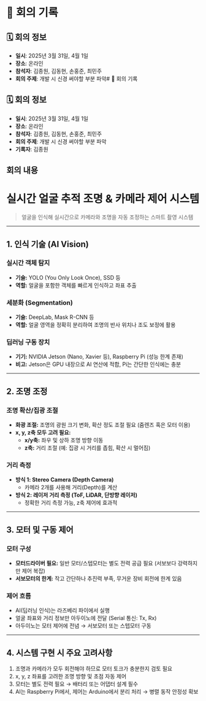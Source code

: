 # 📌 회의 기록

## 🗓 회의 정보

- **일시**: 2025년 3월 31일, 4월 1일 
- **장소**: 온라인  
- **참석자**: 김종원, 김동현, 손홍준, 최민주  
- **회의 주제**: 개발 시 신경 써야할 부분 파악# 📌 회의 기록

## 🗓 회의 정보

- **일시**: 2025년 3월 31일, 4월 1일 
- **장소**: 온라인  
- **참석자**: 김종원, 김동현, 손홍준, 최민주  
- **회의 주제**: 개발 시 신경 써야할 부분 파악
- **기록자**: 김종원


## 회의 내용

# 실시간 얼굴 추적 조명 & 카메라 제어 시스템

> 얼굴을 인식해 실시간으로 카메라와 조명을 자동 조정하는 스마트 촬영 시스템

---

## 1. 인식 기술 (AI Vision)

### 실시간 객체 탐지
- **기술:** YOLO (You Only Look Once), SSD 등
- **역할:** 얼굴을 포함한 객체를 빠르게 인식하고 좌표 추출

### 세분화 (Segmentation)
- **기술:** DeepLab, Mask R-CNN 등
- **역할:** 얼굴 영역을 정확히 분리하여 조명의 반사 위치나 조도 보정에 활용

### 딥러닝 구동 장치
- **기기:** NVIDIA Jetson (Nano, Xavier 등), Raspberry Pi (성능 한계 존재)
- **비고:** Jetson은 GPU 내장으로 AI 연산에 적합, Pi는 간단한 인식에는 충분

---

## 2. 조명 조정

### 조명 확산/집광 조절
- **화광 조절:** 조명의 광원 크기 변화, 확산 정도 조절 필요 (줌렌즈 혹은 모터 이용)
- **x, y, z축 모두 고려 필요:**
  - **x/y축:** 좌우 및 상하 조명 방향 이동
  - **z축:** 거리 조절 (예: 집광 시 거리를 좁힘, 확산 시 멀어짐)

### 거리 측정
- **방식 1: Stereo Camera (Depth Camera)**
  - 카메라 2개를 사용해 거리(Depth)를 계산
- **방식 2: 레이저 거리 측정 (ToF, LiDAR, 단방향 레이저)**
  - 정확한 거리 측정 가능, z축 제어에 효과적

---

## 3. 모터 및 구동 제어

### 모터 구성
- **모터드라이버 필요:** 일반 모터/스텝모터는 별도 전력 공급 필요 (서보보다 강력하지만 제어 복잡)
- **서보모터의 한계:** 작고 간단하나 추진력 부족, 무거운 장비 회전에 한계 있음

### 제어 흐름
- AI(딥러닝 인식)는 라즈베리 파이에서 실행
- 얼굴 좌표와 거리 정보만 아두이노에 전달 (Serial 통신: Tx, Rx)
- 아두이노는 모터 제어에 전념 → 서보모터 또는 스텝모터 구동

---

## 4. 시스템 구현 시 주요 고려사항

1. 조명과 카메라가 모두 회전해야 하므로 모터 토크가 충분한지 검토 필요
2. x, y, z 좌표를 고려한 조명 방향 및 초점 자동 제어
3. 모터는 별도 전력 필요 → 배터리 또는 어댑터 설계 필수
4. AI는 Raspberry Pi에서, 제어는 Arduino에서 분리 처리 → 병렬 동작 안정성 확보

